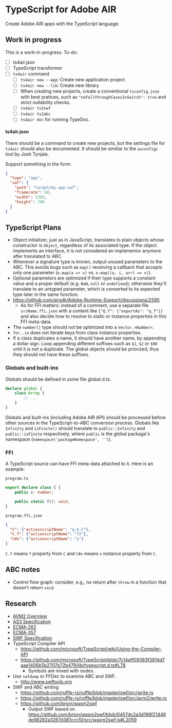 # TypeScript for Adobe AIR

Create Adobe AIR apps with the TypeScript language.

## Work in progress

This is a work-in-progress. To-do:

- [ ] ts4air.json
- [ ] TypeScript transformer
- [ ] `ts4air` command
  - [ ] `ts4air new --app`: Create new application project
  - [ ] `ts4air new --lib`: Create new library
  - [ ] When creating new projects, create a conventional `tsconfig.json` with best pratices, such as `"noFallthroughCasesInSwitch": true` and strict nullability checks.
  - [ ] `ts4air ts2swf`
  - [ ] `ts4air ts2abc`
  - [ ] `ts4air doc` for running TypeDoc.

#### ts4air.json

There should be a command to create new projects, but the settings file for `ts4air`
should also be documented. It should be similiar to the `asconfigc` tool by Josh Tynjala.

Support something in the form:

```json
{
  "type": "app",
  "swf": {
    "path": "target/my-app.swf",
    "framerate": 60,
    "width": 1350,
    "height": 700
  }
}
```

## TypeScript Plans

- Object initializer, just as in JavaScript, translates to plain objects whose constructor is `Object`, regardless of its associated type. If the object implements an interface, it is not considered an implementor anymore after translated to ABC.
- Whenever a signature type is known, output unused parameters to the ABC. This avoids bugs such as `map()` receiving a callback that accepts only one parameter (`o.map(a => v)` vs. `o.map((a, i, arr) => v)`).
- Optional parameters are optimized if their type supports a constant value and a proper default (e.g. `NaN`, `null` or `undefined`); otherwise they'll translate to an untyped parameter, which is converted to its expected type later in the same function.
- https://github.com/airsdk/Adobe-Runtime-Support/discussions/2595
  - As for FFI matters: instead of a comment, use a separate file `srcName.ffi.json` with a content like `{"Q.f": {"exportAs": "q_f"}}` and also decide how to resolve to static or instance properties in this FFI meta-data.
- The `number[]` type should not be optimized into a `Vector.<Number>`.
- `for..in` does not iterate keys from class instance properties.
- If a class duplicates a name, it should have another name, by appending a dollar sign. Loop appending different suffixes such as `$1`, `$2` or `$90` until it is not a duplicate. The global objects should be priorized, thus they should not have these suffixes.

### Globals and built-ins

Globals should be defined in some file global.d.ts.

```typescript
declare global {
    class Array {
        // ...
    }
}
```

Globals and built-ins (including Adobe AIR API) should be processed before other sources in the TypeScript-to-ABC conversion process. Globals like `Infinity` and `isFinite()` should translate to `public::Infinity` and `public::isFinite` respectively, where `public` is the global package's namespace (`namespace('packageNamespace', '')`).

### FFI

A TypeScript source can have FFI meta-data attached to it. Here is an example:

`program.ts`

```typescript
export declare class C {
    public x: number;

    public static f(): void;
}
```

`program.ffi.json`

```json
{
  "C": {"actionscriptName": "q.b.C"},
  "C.f": {"actionscriptName": "f2"},
  "C#x": {"actionscriptName": "y"}
}
```

`C.f` means `f` property from `C` and `C#x` means `x` instance property from `C`.

## ABC notes

- Control flow graph: consider, e.g., no return after `throw` in a function that doesn't return `void`.

## Research

- [AVM2 Overview](https://web.archive.org/web/20211021025012/https://jmendeth.com/snapshot/4d9475cfb10af8142e331551dc9b91e1217dc8c6/media/2014-05-17-reverse-engineering-flash/avm2overview.pdf)
- [AS3 Specification](research/ActionScript%203%20Language%20Specification.pdf)
- [ECMA-262](research/ECMA-262_3rd_edition_december_1999.pdf)
- [ECMA-357](research/ECMA-357_2nd_edition_december_2005.pdf)
- [SWF Specification](research/swf-spec-19.pdf)
- TypeScript Compiler API
  - https://github.com/microsoft/TypeScript/wiki/Using-the-Compiler-API
  - https://github.com/microsoft/TypeScript/blob/7c14aff09383f3814d7aae1406b5b2707b72b479/lib/typescript.d.ts#L78
    - Symbols are mixed with nodes.
- Use `swfdump` or FFDec to examine ABC and SWF.
  - http://www.swftools.org
- SWF and ABC writing
  - https://github.com/ruffle-rs/ruffle/blob/master/swf/src/write.rs
  - https://github.com/ruffle-rs/ruffle/blob/master/swf/src/avm2/write.rs
  - https://github.com/brion/wasm2swf
    - Output SWF based on https://github.com/brion/wasm2swf/blob/0457dc2a3d188f21446de98282a3267d381ccc10/src/wasm2swf.js#L2059